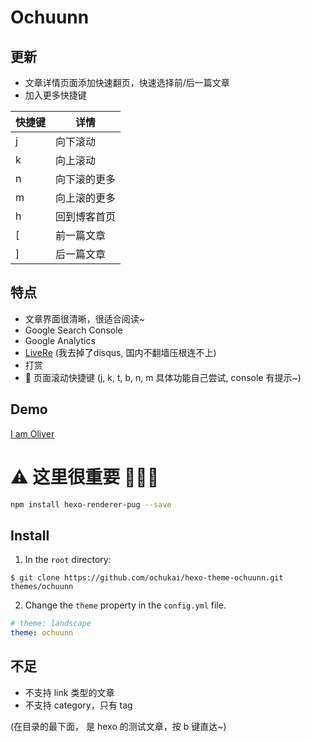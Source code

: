 # Ochuunn

## 更新

- 文章详情页面添加快速翻页，快速选择前/后一篇文章
- 加入更多快捷键

| 快捷键 | 详情	|
|-------|-------|
| j | 向下滚动	|
| k | 向上滚动	|
| n | 向下滚的更多|
| m | 向上滚的更多|
| h | 回到博客首页|
| [ | 前一篇文章	|
| ] | 后一篇文章	|



## 特点

* 文章界面很清晰，很适合阅读~
* Google Search Console
* Google Analytics
* [LiveRe](https://livere.com/) (我去掉了disqus, 国内不翻墙压根连不上)
* 打赏
* 🎈 页面滚动快捷键 (j, k, t, b, n, m 具体功能自己尝试, console 有提示~)

## Demo

[I am Oliver](http://ochukai.me)

# ⚠ 这里很重要 💢💥💖

```Bash
npm install hexo-renderer-pug --save
```

## Install

1. In the `root` directory:

```git
$ git clone https://github.com/ochukai/hexo-theme-ochuunn.git themes/ochuunn
```

2. Change the `theme` property in the `config.yml` file.

```yml
# theme: landscape
theme: ochuunn
```

## 不足

* 不支持 link 类型的文章
* 不支持 category，只有 tag

(在目录的最下面， 是 hexo 的测试文章，按 b 键直达~)



